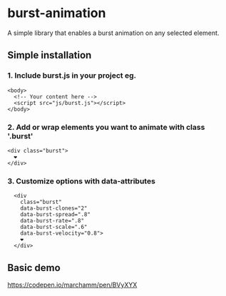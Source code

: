 # burst-animation
A simple library that enables a burst animation on any selected element.

## Simple installation

### 1. Include burst.js in your project eg.
```
<body>
  <!-- Your content here -->
  <script src="js/burst.js"></script>
</body>
```

### 2. Add or wrap elements you want to animate with class '.burst'
```
<div class="burst">
  ❤️
</div>
```

### 3. Customize options with data-attributes
```
  <div 
    class="burst" 
    data-burst-clones="2" 
    data-burst-spread=".8" 
    data-burst-rate=".8" 
    data-burst-scale=".6" 
    data-burst-velocity="0.8">
    ❤️
  </div>
```


## Basic demo
https://codepen.io/marchamm/pen/BVyXYX
